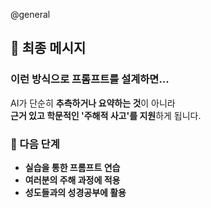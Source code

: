 @general
## 🎊 최종 메시지

### 이런 방식으로 프롬프트를 설계하면...

AI가 단순히 **추측하거나 요약하는 것**이 아니라  
**근거 있고 학문적인 '주해적 사고'를 지원**하게 됩니다.

### 🚀 다음 단계

- **실습을 통한 프롬프트 연습**
- **여러분의 주해 과정에 적용**
- **성도들과의 성경공부에 활용**
